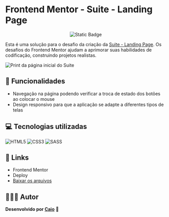 # Frontend Mentor - Suite - Landing Page

<p align="center">
     <img loading="lazy" alt="Static Badge" src="https://img.shields.io/badge/Status-Conclu%C3%ADdo-blue?style=for-the-badge">
</p>

Esta é uma solução para o desafio da criação da [Suite - Landing Page](https://www.frontendmentor.io/challenges/suite-landing-page-tj_eaU-Ra). Os desafios do Frontend Mentor ajudam a aprimorar suas habilidades de codificação, construindo projetos realistas.

![Print da página inicial do Suite](https://github.com/caioikn/suite/assets/28030999/7ed471b2-3c0c-4ff5-b98d-f4046b1b9b76)

## 🔨 Funcionalidades
- Navegação na página podendo verificar a troca de estado dos botões ao colocar o mouse
- Design responsivo para que a aplicação se adapte a diferentes tipos de telas

## 💻 Tecnologias utilizadas
![HTML5](https://img.shields.io/badge/html5-%23E34F26.svg?style=for-the-badge&logo=html5&logoColor=white) ![CSS3](https://img.shields.io/badge/css3-%231572B6.svg?style=for-the-badge&logo=css3&logoColor=white) ![SASS](https://img.shields.io/badge/SASS-hotpink.svg?style=for-the-badge&logo=SASS&logoColor=white)

## 🔗 Links
- Frontend Mentor
- Deploy
- [Baixar os arquivos](https://github.com/caioikn/suite/archive/main/suite.zip)

## 🧑🏻‍💻 Autor
**Desenvolvido por [Caio](https://www.linkedin.com/in/caioikena/)** 💙
